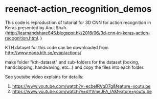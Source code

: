 # reenact-action_recognition_demos

This code is reproduction of tutorial for 3D CNN for action recognition in Keras presented by Anuj Shah. (http://learnandshare645.blogspot.hk/2016/06/3d-cnn-in-keras-action-recognition.html. )

KTH dataset for this code can be downloaded from http://www.nada.kth.se/cvap/actions/

make folder "kth-dataset" and sub-folders for the dataset (boxing, handclapping, handwaving, etc...) and copy the files into each folder.

See youtube video explains for details:
1. https://www.youtube.com/watch?v=ecbeIRVqD7g&feature=youtu.be
2. https://www.youtube.com/watch?v=dYVmeJFA_lA&feature=youtu.be

